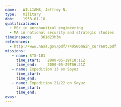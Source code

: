```yaml
---
name:	WILLIAMS, Jeffrey N.
type:	military
dob:	1958-01-18
qualifications:
  - MSc in aeronautical engineering
  - MA in national security and strategic studies
timeinspace:	361d23h3m
references:
  - http://www.nasa.gov/pdf/740566main_current.pdf
missions:
   - name: STS-101
     time_start:   2000-05-19T10:11Z
     time_end:     2000-05-29T06:21Z
   - name: Expedition 13 on Soyuz
     time_start:   
     time_end:     
   - name: Expedition 21/22 on Soyuz
     time_start:   
     time_end:     
evas:
---
```

